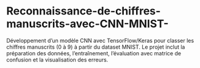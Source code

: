 # Reconnaissance-de-chiffres-manuscrits-avec-CNN-MNIST-
Développement d’un modèle CNN avec TensorFlow/Keras pour classer les chiffres manuscrits (0 à 9) à partir du dataset MNIST. Le projet inclut la préparation des données, l’entraînement, l’évaluation avec matrice de confusion et la visualisation des erreurs.
